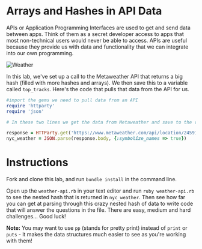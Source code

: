 # Arrays and Hashes in API Data

APIs or Application Programming Interfaces are used to get and send data between apps. Think of them as a secret developer access to apps that most non-technical users would never be able to access. APIs are useful because they provide us with data and functionality that we can integrate into our own programming.

![Weather](http://cedarcreekrealty.com/wp/wp-content/uploads/2010/12/weather.png)

In this lab, we've set up a call to the Metaweather API that returns a big hash (filled with more hashes and arrays). We then save this to a variable called `top_tracks`. Here's the code that pulls that data from the API for us.

```ruby
#import the gems we need to pull data from an API
require 'httparty'
require 'json'

# In these two lines we get the data from Metaweather and save to the variable called nyc_weather.

response = HTTParty.get('https://www.metaweather.com/api/location/2459115')
nyc_weather = JSON.parse(response.body, {:symbolize_names => true})
```
# Instructions

Fork and clone this lab, and run `bundle install` in the command line.

Open up the `weather-api.rb` in your text editor and run `ruby weather-api.rb` to see the nested hash that is returned in `nyc_weather`. Then see how far you can get at parsing through this crazy nested hash of data to write code that will answer the questions in the file. There are easy, medium and hard challenges... Good luck!

**Note:** You may want to use `pp` (stands for pretty print) instead of `print` or `puts` - it makes the data structures much easier to see as you're working with them!

